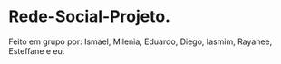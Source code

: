 # Rede-Social-Projeto.
Feito em grupo por: Ismael, Milenia, Eduardo, Diego, Iasmim, Rayanee, Esteffane e eu.
